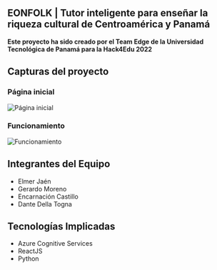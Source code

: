 ## EONFOLK | Tutor inteligente para enseñar la riqueza cultural de Centroamérica y Panamá

**Este proyecto ha sido creado por el Team Edge de la Universidad Tecnológica de Panamá para la Hack4Edu 2022**

## Capturas del proyecto

### Página inicial

![Página inicial](/screenshots/landing-page.png)

### Funcionamiento

![Funcionamiento](/screenshots/sign-detection.png)

## Integrantes del Equipo

- Elmer Jaén
- Gerardo Moreno
- Encarnación Castillo
- Dante Della Togna

## Tecnologías Implicadas

- Azure Cognitive Services
- ReactJS
- Python
